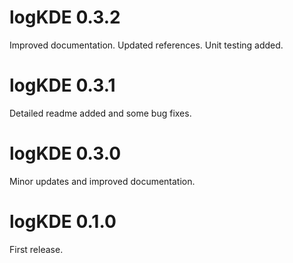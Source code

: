 logKDE 0.3.2
=============

Improved documentation.
Updated references.
Unit testing added.

logKDE 0.3.1
=============

Detailed readme added and some bug fixes.


logKDE 0.3.0
=============

Minor updates and improved documentation.


logKDE 0.1.0
=============

First release.
